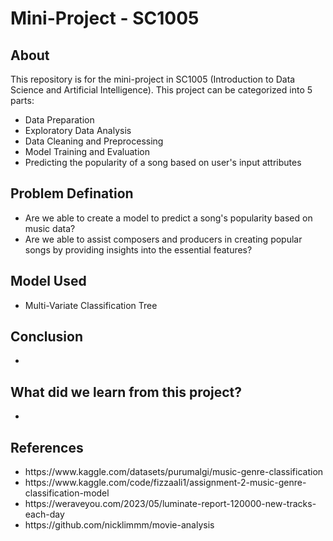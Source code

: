 <h1>Mini-Project - SC1005</h1>
<h2>About</h2>
<p>This repository is for the mini-project in SC1005 (Introduction to Data Science and Artificial Intelligence). This project can be categorized into 5 parts:</p>
<ul>
  <li>Data Preparation</li>
  <li>Exploratory Data Analysis</li>
  <li>Data Cleaning and Preprocessing</li>
  <li>Model Training and Evaluation</li>
  <li>Predicting the popularity of a song based on user's input attributes</li>
</ul>
<h2>Problem Defination</h2>
<ul>
  <li>Are we able to create a model to predict a song's popularity based on music data?</li>
  <li>Are we able to ​assist composers and producers in creating popular songs by providing insights into the essential features?</li>
</ul>
<h2>Model Used</h2>
<ul>
  <li>Multi-Variate Classification Tree</li>
</ul>
<h2>Conclusion</h2>
<ul>
  <li></li>
</ul>
<h2>What did we learn from this project?</h2>
<ul>
  <li></li>
</ul>
<h2>References</h2>
<ul>
  <li>https://www.kaggle.com/datasets/purumalgi/music-genre-classification</li>
  <li>https://www.kaggle.com/code/fizzaali1/assignment-2-music-genre-classification-model</li>
  <li>https://weraveyou.com/2023/05/luminate-report-120000-new-tracks-each-day</li>
  <li>https://github.com/nicklimmm/movie-analysis</li>
</ul>
